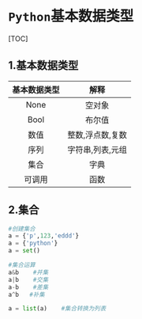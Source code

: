 # `Python`基本数据类型

[TOC]

## 1.基本数据类型

| 基本数据类型 |       解释       |
| :----------: | :--------------: |
|     None     |      空对象      |
|     Bool     |      布尔值      |
|     数值     | 整数,浮点数,复数 |
|     序列     | 字符串,列表,元组 |
|     集合     |       字典       |
|    可调用    |       函数       |

## 2.集合

```python
#创建集合
a = {'p',123,'eddd'}
a = {'python'}
a = set()

#集合运算
a&b    #并集
a|b    #交集
a-b    #差集
a^b   #补集

a = list(a)    #集合转换为列表
```

